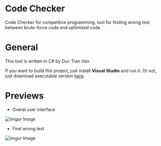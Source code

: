 # Code Checker
Code Checker for competitive programming, tool for finding wrong test between brute-force code and optimized code.

# General
This tool is written in C# by Duc Tran Van.

If you want to build this project, just install **Visual Studio** and run it. Or not, just download executable version [here](https://github.com/pypye/CodeChecker/releases/tag/app).

# Previews
- Overal user interface

![Imgur Image](https://imgur.com/YVZRB3p.png)
- Find wrong test

![Imgur Image](https://imgur.com/b0kzoB4.png)

 
